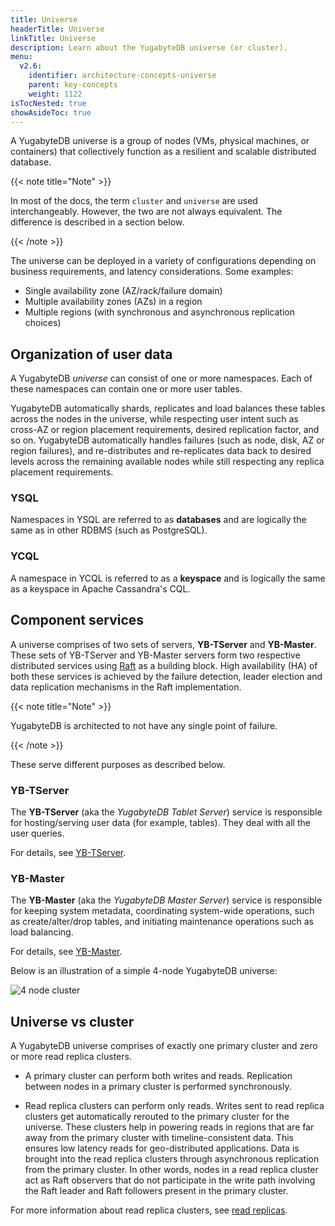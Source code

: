 ```yaml
---
title: Universe 
headerTitle: Universe
linkTitle: Universe
description: Learn about the YugabyteDB universe (or cluster).
menu:
  v2.6:
    identifier: architecture-concepts-universe
    parent: key-concepts
    weight: 1122
isTocNested: true
showAsideToc: true
---
```


A YugabyteDB universe is a group of nodes (VMs, physical machines, or containers) that collectively function as a resilient and scalable distributed database.

{{< note title="Note" >}}

In most of the docs, the term `cluster` and `universe` are used interchangeably. However, the two are not always equivalent. The difference is described in a section below.

{{< /note >}}

The universe can be deployed in a variety of configurations depending on business requirements, and latency considerations. Some examples:

- Single availability zone (AZ/rack/failure domain)
- Multiple availability zones (AZs) in a region
- Multiple regions (with synchronous and asynchronous replication choices)

## Organization of user data

A YugabyteDB *universe* can consist of one or more namespaces. Each of these namespaces can contain one or more user tables.

YugabyteDB automatically shards, replicates and load balances these tables across the nodes in the universe, while respecting user intent such as cross-AZ or region placement requirements, desired replication factor, and so on. YugabyteDB automatically handles failures (such as node, disk, AZ or region failures), and re-distributes and re-replicates data back to desired levels across the remaining available nodes while still respecting any replica placement requirements.

### YSQL

Namespaces in YSQL are referred to as **databases** and are logically the same as in other RDBMS (such as PostgreSQL).

### YCQL

A namespace in YCQL is referred to as a **keyspace** and is logically the same as a keyspace in Apache Cassandra's CQL.

## Component services

A universe comprises of two sets of servers, **YB-TServer** and **YB-Master**. These sets of YB-TServer and YB-Master servers form two respective distributed services using [Raft](https://raft.github.io/) as a building block. High availability (HA) of both these services is achieved by the failure detection, leader election and data replication mechanisms in the Raft implementation.

{{< note title="Note" >}}

YugabyteDB is architected to not have any single point of failure.

{{< /note >}}

These serve different purposes as described below.

### YB-TServer

The **YB-TServer** (aka the *YugabyteDB Tablet Server*) service is responsible for hosting/serving user data (for example, tables). They deal with all the user queries.

For details, see [YB-TServer](../yb-tserver).

### YB-Master

The **YB-Master** (aka the *YugabyteDB Master Server*) service is responsible for keeping system metadata, coordinating system-wide operations, such as create/alter/drop tables, and initiating maintenance operations such as load balancing.

For details, see [YB-Master](../yb-master).

Below is an illustration of a simple 4-node YugabyteDB universe:

![4 node cluster](/images/architecture/4_node_cluster.png)

## Universe vs cluster

A YugabyteDB universe comprises of exactly one primary cluster and zero or more read replica clusters. 

- A primary cluster can perform both writes and reads. Replication between nodes in a primary cluster is performed synchronously.

- Read replica clusters can perform only reads. Writes sent to read replica clusters get automatically rerouted to the primary cluster for the universe. These clusters help in powering reads in regions that are far away from the primary cluster with timeline-consistent data. This ensures low latency reads for geo-distributed applications. Data is brought into the read replica clusters through asynchronous replication from the primary cluster. In other words, nodes in a read replica cluster act as Raft observers that do not participate in the write path involving the Raft leader and Raft followers present in the primary cluster.

For more information about read replica clusters, see [read replicas](../../docdb-replication/read-replicas/).
